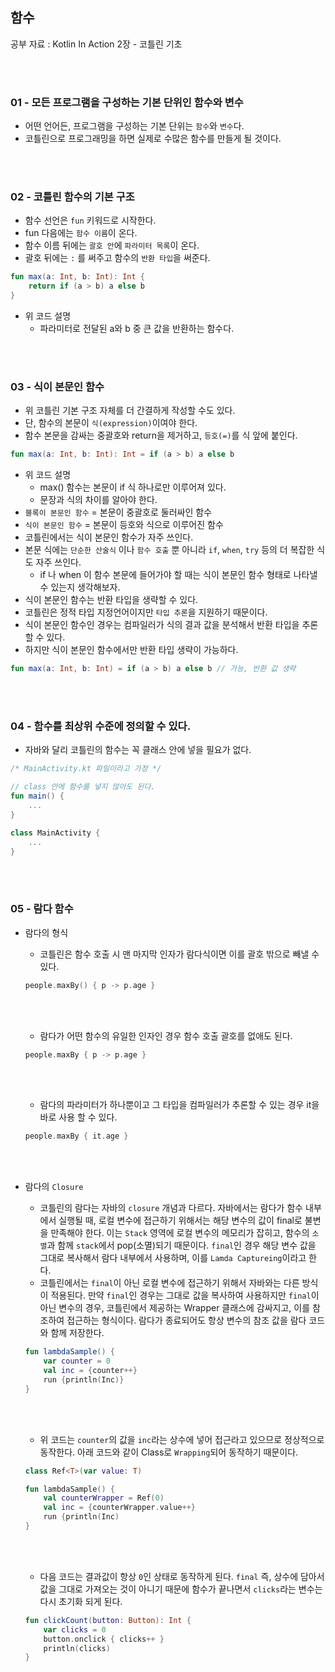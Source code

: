## 함수

공부 자료 : Kotlin In Action 2장 - 코틀린 기초

<br></br>

### 01 - 모든 프로그램을 구성하는 기본 단위인 함수와 변수

- 어떤 언어든, 프로그램을 구성하는 기본 단위는 `함수`와 `변수`다.
- 코틀린으로 프로그래밍을 하면 실제로 수많은 함수를 만들게 될 것이다.

<br></br>

### 02 - 코틀린 함수의 기본 구조

- 함수 선언은 `fun` 키워드로 시작한다.
- fun 다음에는 `함수 이름`이 온다.
- 함수 이름 뒤에는 `괄호 안`에 `파라미터 목록`이 온다.
- 괄호 뒤에는 `:` 를 써주고 함수의 `반환 타입`을 써준다.
~~~kotlin
fun max(a: Int, b: Int): Int {
    return if (a > b) a else b
}
~~~
- 위 코드 설명
  - 파라미터로 전달된 a와 b 중 큰 값을 반환하는 함수다.

<br></br>

### 03 - 식이 본문인 함수

- 위 코틀린 기본 구조 자체를 더 간결하게 작성할 수도 있다.
- 단, 함수의 본문이 `식(expression)`이여야 한다.
- 함수 본문을 감싸는 중괄호와 return을 제거하고, `등호(=)`를 식 앞에 붙인다.
~~~kotlin
fun max(a: Int, b: Int): Int = if (a > b) a else b
~~~
- 위 코드 설명
  - max() 함수는 본문이 if 식 하나로만 이루어져 있다.
  - 문장과 식의 차이를 알아야 한다.
- `블록이 본문인 함수` = 본문이 중괄호로 둘러싸인 함수
- `식이 본문인 함수` = 본문이 등호와 식으로 이루어진 함수
- 코틀린에서는 식이 본문인 함수가 자주 쓰인다.
- 본문 식에는 `단순한 산술식` 이나 `함수 호출` 뿐 아니라 `if`, `when`, `try` 등의 더 복잡한 식도 자주 쓰인다.
  - if 나 when 이 함수 본문에 들어가야 할 때는 식이 본문인 함수 형태로 나타낼 수 있는지 생각해보자.
- 식이 본문인 함수는 반환 타입을 생략할 수 있다.
- 코틀린은 정적 타입 지정언어이지만 `타입 추론`을 지원하기 때문이다.
- 식이 본문인 함수인 경우는 컴파일러가 식의 결과 값을 분석해서 반환 타입을 추론할 수 있다.
- 하지만 식이 본문인 함수에서만 반환 타입 생략이 가능하다.
~~~kotlin
fun max(a: Int, b: Int) = if (a > b) a else b // 가능, 반환 값 생략
~~~

<br></br>

### 04 - 함수를 최상위 수준에 정의할 수 있다.

- 자바와 달리 코틀린의 함수는 꼭 클래스 안에 넣을 필요가 없다.
~~~kotlin
/* MainActivity.kt 파일이라고 가정 */

// class 안에 함수를 넣지 않아도 된다.
fun main() {
    ...
}

class MainActivity {
    ...
}
~~~

<br></br>

### 05 - 람다 함수

 - 람다의 형식
    * 코틀린은 함수 호출 시 맨 마지막 인자가 람다식이면 이를 괄호 밖으로 빼낼 수 있다.
    ~~~kotlin
    people.maxBy() { p -> p.age }
    ~~~
    <br></br>
    * 람다가 어떤 함수의 유일한 인자인 경우 함수 호출 괄호를 없애도 된다.
    ~~~kotlin
    people.maxBy { p -> p.age }
    ~~~
    <br></br>
    * 람다의 파라미터가 하나뿐이고 그 타입을 컴파일러가 추론할 수 있는 경우 it을 바로 사용 할 수 있다.
    ~~~kotlin
    people.maxBy { it.age }
    ~~~
    <br></br>
 - 람다의 `Closure`
    * 코틀린의 람다는 자바의 `closure` 개념과 다르다. 자바에서는 람다가 함수 내부에서 실행될 때, 로컬 변수에 접근하기 위해서는 해당 변수의 값이 final로 불변을 만족해야 한다.
      이는 `Stack` 영역에 로컬 변수의 메모리가 잡히고, 함수의 `소멸`과 함께 `stack`에서 pop(소멸)되기 때문이다.
      `final`인 경우 해당 변수 값을 그대로 복사해서 람다 내부에서 사용하며, 이를 `Lamda Captureing`이라고 한다.
    * 코틀린에서는 `final`이 아닌 로컬 변수에 접근하기 위해서 자바와는 다른 방식이 적용된다. 만약 `final`인 경우는 그대로 값을 복사하여 사용하지만 `final`이 아닌 변수의 경우, 코틀린에서 제공하는             Wrapper 클래스에 감싸지고, 이를 참조하여 접근하는 형식이다. 람다가 종료되어도 항상 변수의 참조 값을 람다 코드와 함께 저장한다.
    ~~~kotlin
    fun lambdaSample() { 
        var counter = 0 
        val inc = {counter++} 
        run {println(Inc)} 
    }
    ~~~
    <br></br>
    
    * 위 코드는 `counter`의 값을 `inc`라는 상수에 넣어 접근라고 있으므로 정상적으로 동작한다. 아래 코드와 같이 Class로 `Wrapping`되어 동작하기 때문이다.
    ~~~kotlin
    class Ref<T>(var value: T)
    
    fun lambdaSample() {
        val counterWrapper = Ref(0)
        val inc = {counterWrapper.value++}
        run {println(Inc)
    }
    ~~~
    <br></br>

    * 다음 코드는 결과값이 항상 `0`인 상태로 동작하게 된다. `final` 즉, 상수에 담아서 값을 그대로 가져오는 것이 아니기 때문에 함수가 끝나면서 `clicks`라는 변수는 다시 초기화 되게 된다.
    ~~~kotlin
    fun clickCount(button: Button): Int {
        var clicks = 0
        button.onclick { clicks++ }
        println(clicks)
    }
    ~~~
    
<br></br>
 
